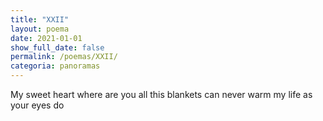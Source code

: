 ```yaml
---
title: "XXII"
layout: poema
date: 2021-01-01
show_full_date: false
permalink: /poemas/XXII/
categoria: panoramas
---
```

My sweet heart
where are you
all this blankets
can never warm my life
as your eyes do
